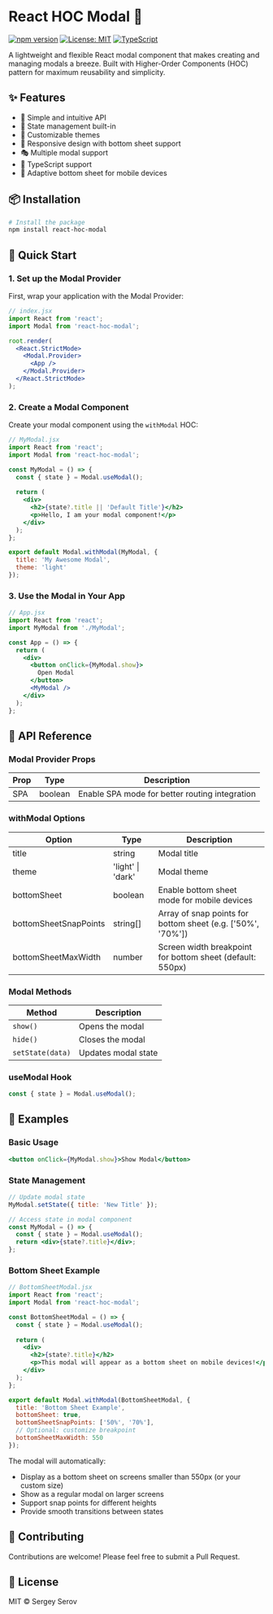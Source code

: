 # React HOC Modal 🚀

[![npm version](https://img.shields.io/npm/v/react-hoc-modal.svg)](https://www.npmjs.com/package/react-hoc-modal)
[![License: MIT](https://img.shields.io/badge/License-MIT-yellow.svg)](https://opensource.org/licenses/MIT)
[![TypeScript](https://img.shields.io/badge/TypeScript-Ready-blue.svg)](https://www.typescriptlang.org/)

A lightweight and flexible React modal component that makes creating and managing modals a breeze. Built with Higher-Order Components (HOC) pattern for maximum reusability and simplicity.

## ✨ Features

- 🎯 Simple and intuitive API
- 🔄 State management built-in
- 🎨 Customizable themes
- 📱 Responsive design with bottom sheet support
- 🎭 Multiple modal support
- 🔌 TypeScript support
- 📱 Adaptive bottom sheet for mobile devices

## 📦 Installation

```bash
# Install the package
npm install react-hoc-modal
```

## 🚀 Quick Start

### 1. Set up the Modal Provider

First, wrap your application with the Modal Provider:

```jsx
// index.jsx
import React from 'react';
import Modal from 'react-hoc-modal';

root.render(
  <React.StrictMode>
    <Modal.Provider>
      <App />
    </Modal.Provider>
  </React.StrictMode>
);
```

### 2. Create a Modal Component

Create your modal component using the `withModal` HOC:

```jsx
// MyModal.jsx
import React from 'react';
import Modal from 'react-hoc-modal';

const MyModal = () => {
  const { state } = Modal.useModal();
  
  return (
    <div>
      <h2>{state?.title || 'Default Title'}</h2>
      <p>Hello, I am your modal component!</p>
    </div>
  );
};

export default Modal.withModal(MyModal, {
  title: 'My Awesome Modal',
  theme: 'light'
});
```

### 3. Use the Modal in Your App

```jsx
// App.jsx
import React from 'react';
import MyModal from './MyModal';

const App = () => {
  return (
    <div>
      <button onClick={MyModal.show}>
        Open Modal
      </button>
      <MyModal />
    </div>
  );
};
```

## 🔧 API Reference

### Modal Provider Props

| Prop | Type | Description |
|------|------|-------------|
| SPA | boolean | Enable SPA mode for better routing integration |

### withModal Options

| Option | Type | Description |
|--------|------|-------------|
| title | string | Modal title |
| theme | 'light' \| 'dark' | Modal theme |
| bottomSheet | boolean | Enable bottom sheet mode for mobile devices |
| bottomSheetSnapPoints | string[] | Array of snap points for bottom sheet (e.g. ['50%', '70%']) |
| bottomSheetMaxWidth | number | Screen width breakpoint for bottom sheet (default: 550px) |

### Modal Methods

| Method | Description |
|--------|-------------|
| `show()` | Opens the modal |
| `hide()` | Closes the modal |
| `setState(data)` | Updates modal state |

### useModal Hook

```jsx
const { state } = Modal.useModal();
```

## 📝 Examples

### Basic Usage

```jsx
<button onClick={MyModal.show}>Show Modal</button>
```

### State Management

```jsx
// Update modal state
MyModal.setState({ title: 'New Title' });

// Access state in modal component
const MyModal = () => {
  const { state } = Modal.useModal();
  return <div>{state?.title}</div>;
};
```

### Bottom Sheet Example

```jsx
// BottomSheetModal.jsx
import React from 'react';
import Modal from 'react-hoc-modal';

const BottomSheetModal = () => {
  const { state } = Modal.useModal();
  
  return (
    <div>
      <h2>{state?.title}</h2>
      <p>This modal will appear as a bottom sheet on mobile devices!</p>
    </div>
  );
};

export default Modal.withModal(BottomSheetModal, {
  title: 'Bottom Sheet Example',
  bottomSheet: true,
  bottomSheetSnapPoints: ['50%', '70%'],
  // Optional: customize breakpoint
  bottomSheetMaxWidth: 550
});
```

The modal will automatically:
- Display as a bottom sheet on screens smaller than 550px (or your custom size)
- Show as a regular modal on larger screens
- Support snap points for different heights
- Provide smooth transitions between states

## 🤝 Contributing

Contributions are welcome! Please feel free to submit a Pull Request.

## 📄 License

MIT © Sergey Serov